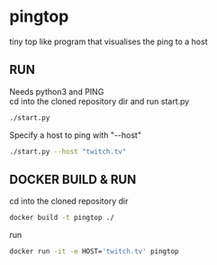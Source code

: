 # pingtop
tiny top like program that visualises the ping to a host

## RUN

Needs python3 and PING  
cd into the cloned repository dir and run start.py
```bash
./start.py
```

Specify a host to ping with "--host"
```bash
./start.py --host "twitch.tv"
```

## DOCKER BUILD & RUN

cd into the cloned repository dir
```bash
docker build -t pingtop ./
```

run
```bash
docker run -it -e HOST='twitch.tv' pingtop
```

